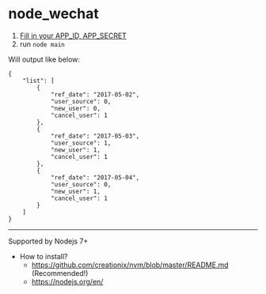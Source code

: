 # node_wechat

1. [Fill in your APP_ID, APP_SECRET](https://github.com/guobinqiu/node_wechat/blob/master/main.js#L5-L8)
2. run `node main`

Will output like below:

```
{
    "list": [
        {
            "ref_date": "2017-05-02",
            "user_source": 0,
            "new_user": 0,
            "cancel_user": 1
        },
        {
            "ref_date": "2017-05-03",
            "user_source": 1,
            "new_user": 1,
            "cancel_user": 1
        },
        {
            "ref_date": "2017-05-04",
            "user_source": 0,
            "new_user": 1,
            "cancel_user": 1
        }
    ]
}

```
---

Supported by Nodejs 7+
+ How to install?
  + https://github.com/creationix/nvm/blob/master/README.md (Recommended!)
  + https://nodejs.org/en/


